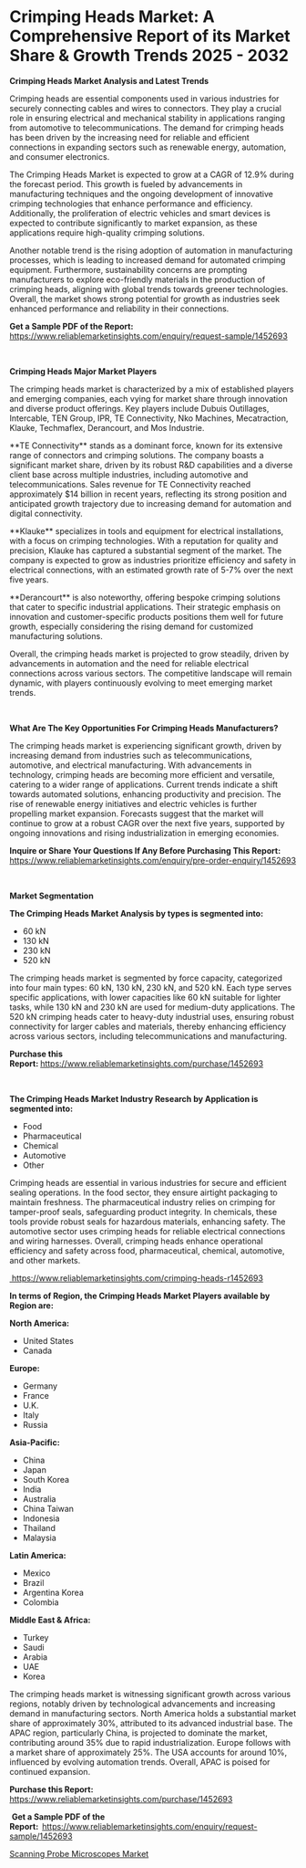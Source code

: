 <p><h1>Crimping Heads Market: A Comprehensive Report of its Market Share & Growth Trends 2025 - 2032</h1></p><p><strong>Crimping Heads Market Analysis and Latest Trends</strong></p>
<p><p>Crimping heads are essential components used in various industries for securely connecting cables and wires to connectors. They play a crucial role in ensuring electrical and mechanical stability in applications ranging from automotive to telecommunications. The demand for crimping heads has been driven by the increasing need for reliable and efficient connections in expanding sectors such as renewable energy, automation, and consumer electronics.</p><p>The Crimping Heads Market is expected to grow at a CAGR of 12.9% during the forecast period. This growth is fueled by advancements in manufacturing techniques and the ongoing development of innovative crimping technologies that enhance performance and efficiency. Additionally, the proliferation of electric vehicles and smart devices is expected to contribute significantly to market expansion, as these applications require high-quality crimping solutions.</p><p>Another notable trend is the rising adoption of automation in manufacturing processes, which is leading to increased demand for automated crimping equipment. Furthermore, sustainability concerns are prompting manufacturers to explore eco-friendly materials in the production of crimping heads, aligning with global trends towards greener technologies. Overall, the market shows strong potential for growth as industries seek enhanced performance and reliability in their connections.</p></p>
<p><strong>Get a Sample PDF of the Report:&nbsp;</strong> <a href="https://www.reliablemarketinsights.com/enquiry/request-sample/1452693?utm_campaign=2389&utm_medium=2&utm_source=Github&utm_content=ia&utm_term=23022025&utm_id=crimping-heads">https://www.reliablemarketinsights.com/enquiry/request-sample/1452693</a></p>
<p>&nbsp;</p>
<p><strong>Crimping Heads Major Market Players</strong></p>
<p><p>The crimping heads market is characterized by a mix of established players and emerging companies, each vying for market share through innovation and diverse product offerings. Key players include Dubuis Outillages, Intercable, TEN Group, IPR, TE Connectivity, Nko Machines, Mecatraction, Klauke, Techmaflex, Derancourt, and Mos Industrie.</p><p>**TE Connectivity** stands as a dominant force, known for its extensive range of connectors and crimping solutions. The company boasts a significant market share, driven by its robust R&D capabilities and a diverse client base across multiple industries, including automotive and telecommunications. Sales revenue for TE Connectivity reached approximately $14 billion in recent years, reflecting its strong position and anticipated growth trajectory due to increasing demand for automation and digital connectivity.</p><p>**Klauke** specializes in tools and equipment for electrical installations, with a focus on crimping technologies. With a reputation for quality and precision, Klauke has captured a substantial segment of the market. The company is expected to grow as industries prioritize efficiency and safety in electrical connections, with an estimated growth rate of 5-7% over the next five years.</p><p>**Derancourt** is also noteworthy, offering bespoke crimping solutions that cater to specific industrial applications. Their strategic emphasis on innovation and customer-specific products positions them well for future growth, especially considering the rising demand for customized manufacturing solutions.</p><p>Overall, the crimping heads market is projected to grow steadily, driven by advancements in automation and the need for reliable electrical connections across various sectors. The competitive landscape will remain dynamic, with players continuously evolving to meet emerging market trends.</p></p>
<p>&nbsp;</p>
<p><strong>What Are The Key Opportunities For Crimping Heads Manufacturers?</strong></p>
<p><p>The crimping heads market is experiencing significant growth, driven by increasing demand from industries such as telecommunications, automotive, and electrical manufacturing. With advancements in technology, crimping heads are becoming more efficient and versatile, catering to a wider range of applications. Current trends indicate a shift towards automated solutions, enhancing productivity and precision. The rise of renewable energy initiatives and electric vehicles is further propelling market expansion. Forecasts suggest that the market will continue to grow at a robust CAGR over the next five years, supported by ongoing innovations and rising industrialization in emerging economies.</p></p>
<p><strong>Inquire or Share Your Questions If Any Before Purchasing This Report:</strong> <a href="https://www.reliablemarketinsights.com/enquiry/pre-order-enquiry/1452693?utm_campaign=2389&utm_medium=2&utm_source=Github&utm_content=ia&utm_term=23022025&utm_id=crimping-heads">https://www.reliablemarketinsights.com/enquiry/pre-order-enquiry/1452693</a></p>
<p>&nbsp;</p>
<p><strong>Market Segmentation</strong></p>
<p><strong>The Crimping Heads Market Analysis by types is segmented into:</strong></p>
<p><ul><li>60 kN</li><li>130 kN</li><li>230 kN</li><li>520 kN</li></ul></p>
<p><p>The crimping heads market is segmented by force capacity, categorized into four main types: 60 kN, 130 kN, 230 kN, and 520 kN. Each type serves specific applications, with lower capacities like 60 kN suitable for lighter tasks, while 130 kN and 230 kN are used for medium-duty applications. The 520 kN crimping heads cater to heavy-duty industrial uses, ensuring robust connectivity for larger cables and materials, thereby enhancing efficiency across various sectors, including telecommunications and manufacturing.</p></p>
<p><strong>Purchase this Report:&nbsp;</strong><a href="https://www.reliablemarketinsights.com/purchase/1452693?utm_campaign=2389&utm_medium=2&utm_source=Github&utm_content=ia&utm_term=23022025&utm_id=crimping-heads">https://www.reliablemarketinsights.com/purchase/1452693</a></p>
<p>&nbsp;</p>
<p><strong>The Crimping Heads Market Industry Research by Application is segmented into:</strong></p>
<p><ul><li>Food</li><li>Pharmaceutical</li><li>Chemical</li><li>Automotive</li><li>Other</li></ul></p>
<p><p>Crimping heads are essential in various industries for secure and efficient sealing operations. In the food sector, they ensure airtight packaging to maintain freshness. The pharmaceutical industry relies on crimping for tamper-proof seals, safeguarding product integrity. In chemicals, these tools provide robust seals for hazardous materials, enhancing safety. The automotive sector uses crimping heads for reliable electrical connections and wiring harnesses. Overall, crimping heads enhance operational efficiency and safety across food, pharmaceutical, chemical, automotive, and other markets.</p></p>
<p><a href="https://www.reliablemarketinsights.com/crimping-heads-r1452693?utm_campaign=2389&utm_medium=2&utm_source=Github&utm_content=ia&utm_term=23022025&utm_id=crimping-heads">&nbsp;https://www.reliablemarketinsights.com/crimping-heads-r1452693</a></p>
<p><strong>In terms of Region, the Crimping Heads Market Players available by Region are:</strong></p>
<p>
    <p> <strong> North America: </strong>
        <ul>
            <li>United States</li>
            <li>Canada</li>
        </ul>
        </p> 
    <p> <strong> Europe: </strong>
        <ul>
            <li>Germany</li>
            <li>France</li>
            <li>U.K.</li>
            <li>Italy</li>
            <li>Russia</li>
        </ul>
        </p> 
    <p> <strong> Asia-Pacific: </strong>
        <ul>
            <li>China</li>
            <li>Japan</li>
            <li>South Korea</li>
            <li>India</li>
            <li>Australia</li>
            <li>China Taiwan</li>
            <li>Indonesia</li>
            <li>Thailand</li>
            <li>Malaysia</li>
        </ul>
        </p> 
    <p> <strong> Latin America: </strong>
        <ul>
            <li>Mexico</li>
            <li>Brazil</li>
            <li>Argentina Korea</li>
            <li>Colombia</li>
        </ul>
        </p> 
    <p> <strong> Middle East & Africa: </strong>
        <ul>
            <li>Turkey</li>
            <li>Saudi</li>
            <li>Arabia</li>
            <li>UAE</li>
            <li>Korea</li>
        </ul>
    </p>
    </p>
<p><p>The crimping heads market is witnessing significant growth across various regions, notably driven by technological advancements and increasing demand in manufacturing sectors. North America holds a substantial market share of approximately 30%, attributed to its advanced industrial base. The APAC region, particularly China, is projected to dominate the market, contributing around 35% due to rapid industrialization. Europe follows with a market share of approximately 25%. The USA accounts for around 10%, influenced by evolving automation trends. Overall, APAC is poised for continued expansion.</p></p>
<p><strong>Purchase this Report: </strong><a href="https://www.reliablemarketinsights.com/purchase/1452693?utm_campaign=2389&utm_medium=2&utm_source=Github&utm_content=ia&utm_term=23022025&utm_id=crimping-heads">https://www.reliablemarketinsights.com/purchase/1452693</a></p>
<p>&nbsp;<strong>Get a Sample PDF of the Report:&nbsp;&nbsp;</strong><a href="https://www.reliablemarketinsights.com/enquiry/request-sample/1452693?utm_campaign=2389&utm_medium=2&utm_source=Github&utm_content=ia&utm_term=23022025&utm_id=crimping-heads">https://www.reliablemarketinsights.com/enquiry/request-sample/1452693</a></p>
<p><strong></strong></p>
<p><p><a href="https://github.com/cheryjhonson/Market-Research-Report-List-1/blob/main/scanning-probe-microscopes-market.md?utm_campaign=2389&utm_medium=2&utm_source=Github&utm_content=ia&utm_term=23022025&utm_id=crimping-heads">Scanning Probe Microscopes Market</a></p></p>